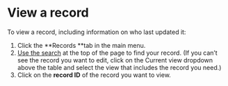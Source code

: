 

# View a record

To view a record, including information on who last updated it:

1. Click the&nbsp;**Records&nbsp;**tab in the main menu.
2. [Use the search](100-quick-search.md)&nbsp;at the top of the page to find your record. (If you can’t see the record you want to edit, click on the Current view dropdown above the table and select the view that includes the record you need.)
3. Click on the **record ID**&nbsp;of the record you want to view.